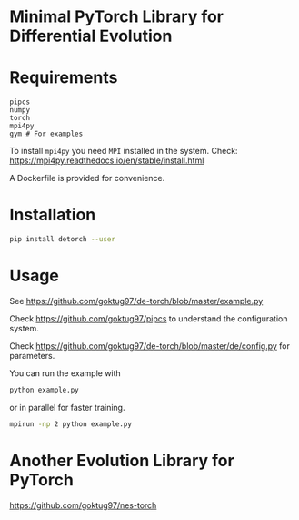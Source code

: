 Minimal PyTorch Library for Differential Evolution
========================================================

# Requirements

```
pipcs
numpy
torch
mpi4py
gym # For examples
```

To install `mpi4py` you need `MPI` installed in the system.
Check: https://mpi4py.readthedocs.io/en/stable/install.html

A Dockerfile is provided for convenience.

# Installation

```bash
pip install detorch --user
```

# Usage
See https://github.com/goktug97/de-torch/blob/master/example.py

Check https://github.com/goktug97/pipcs to understand the configuration system.

Check https://github.com/goktug97/de-torch/blob/master/de/config.py for parameters.

You can run the example with
```bash
python example.py
```
or in parallel for faster training.
```bash
mpirun -np 2 python example.py
```

# Another Evolution Library for PyTorch

https://github.com/goktug97/nes-torch
